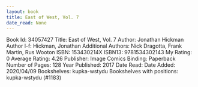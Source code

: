 ```yaml
---
layout: book
title: East of West, Vol. 7
date_read: None
---
```


Book Id: 34057427
Title: East of West, Vol. 7
Author: Jonathan Hickman
Author l-f: Hickman, Jonathan
Additional Authors: Nick Dragotta, Frank Martin, Rus Wooton
ISBN: 153430214X
ISBN13: 9781534302143
My Rating: 0
Average Rating: 4.26
Publisher: Image Comics
Binding: Paperback
Number of Pages: 128
Year Published: 2017
Date Read: 
Date Added: 2020/04/09
Bookshelves: kupka-wstydu
Bookshelves with positions: kupka-wstydu (#1183)

